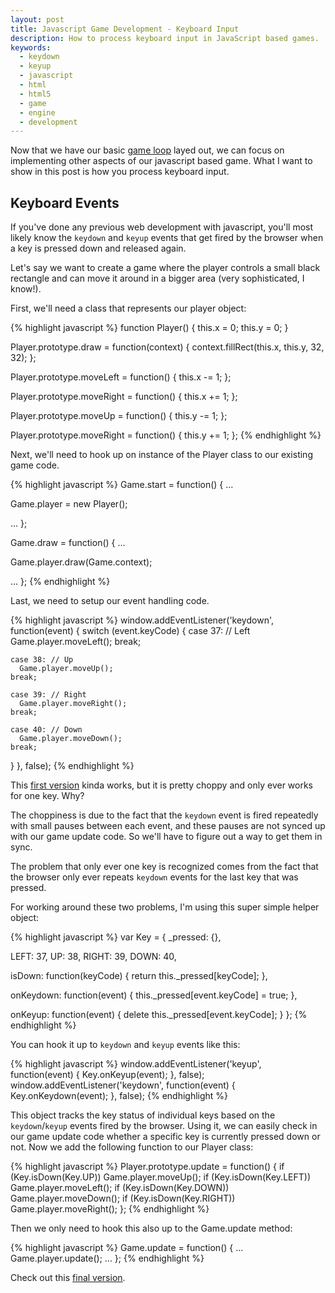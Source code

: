```yaml
---
layout: post
title: Javascript Game Development - Keyboard Input
description: How to process keyboard input in JavaScript based games.
keywords:
  - keydown
  - keyup
  - javascript
  - html
  - html5
  - game
  - engine
  - development
---
```


Now that we have our basic [game loop](/2010/02/02/javascript-game-development-the-game-loop/)
layed out, we can focus on implementing other aspects of our javascript based game. What I
want to show in this post is how you process keyboard input.

## Keyboard Events

If you've done any previous web development with javascript, you'll most likely know the
`keydown` and `keyup` events that get fired by the browser when a key is pressed down and
released again.

Let's say we want to create a game where the player controls a small black rectangle and
can move it around in a bigger area (very sophisticated, I know!).

First, we'll need a class that represents our player object:

{% highlight javascript %}
function Player() {
  this.x = 0;
  this.y = 0;
}

Player.prototype.draw = function(context) {
  context.fillRect(this.x, this.y, 32, 32);
};

Player.prototype.moveLeft = function() {
  this.x -= 1;
};

Player.prototype.moveRight = function() {
  this.x += 1;
};

Player.prototype.moveUp = function() {
  this.y -= 1;
};

Player.prototype.moveRight = function() {
  this.y += 1;
};
{% endhighlight %}

Next, we'll need to hook up on instance of the Player class to our existing game code.

{% highlight javascript %}
Game.start = function() {
  ...
  
  Game.player = new Player();
  
  ...
};

Game.draw = function() {
  ...
  
  Game.player.draw(Game.context);

  ...
};
{% endhighlight %}

Last, we need to setup our event handling code.

{% highlight javascript %}
window.addEventListener('keydown', function(event) {
  switch (event.keyCode) {
    case 37: // Left
      Game.player.moveLeft();
    break;

    case 38: // Up
      Game.player.moveUp();
    break;

    case 39: // Right
      Game.player.moveRight();
    break;

    case 40: // Down
      Game.player.moveDown();
    break;
  }
}, false);
{% endhighlight %}

This [first version](/examples/player_input/version_1.html) kinda works, but it is pretty
choppy and only ever works for one key. Why?

The choppiness is due to the fact that the `keydown` event is fired repeatedly with small
pauses between each event, and these pauses are not synced up with our game update code.
So we'll have to figure out a way to get them in sync.

The problem that only ever one key is recognized comes from the fact that the browser
only ever repeats `keydown` events for the last key that was pressed.

For working around these two problems, I'm using this super simple helper object:

{% highlight javascript %}
var Key = {
  _pressed: {},

  LEFT: 37,
  UP: 38,
  RIGHT: 39,
  DOWN: 40,
  
  isDown: function(keyCode) {
    return this._pressed[keyCode];
  },
  
  onKeydown: function(event) {
    this._pressed[event.keyCode] = true;
  },
  
  onKeyup: function(event) {
    delete this._pressed[event.keyCode];
  }
};
{% endhighlight %}

You can hook it up to `keydown` and `keyup` events like this:

{% highlight javascript %}
window.addEventListener('keyup', function(event) { Key.onKeyup(event); }, false);
window.addEventListener('keydown', function(event) { Key.onKeydown(event); }, false);
{% endhighlight %}

This object tracks the key status of individual keys based on the `keydown`/`keyup` events
fired by the browser. Using it, we can easily check in our game update code whether a specific
key is currently pressed down or not. Now we add the following function to our Player class:

{% highlight javascript %}
Player.prototype.update = function() {
  if (Key.isDown(Key.UP)) Game.player.moveUp();
  if (Key.isDown(Key.LEFT)) Game.player.moveLeft();
  if (Key.isDown(Key.DOWN)) Game.player.moveDown();
  if (Key.isDown(Key.RIGHT)) Game.player.moveRight();
};
{% endhighlight %}

Then we only need to hook this also up to the Game.update method:

{% highlight javascript %}
Game.update = function() {
  ...
  Game.player.update();
  ...
};
{% endhighlight %}

Check out this [final version](/examples/player_input/version_2.html).

